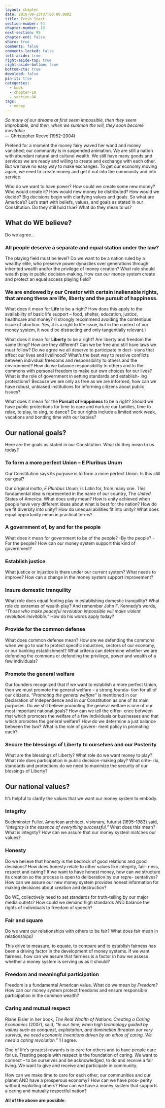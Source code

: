 ```yaml
---
layout: chapter
date: 2018-09-13T07:00:00.000Z
title: Fresh Start
section-number: 94
chapter-number: 10
next-section: 95
chapter-end: false
share: true
comments: false
comments-locked: false
left-aside: true
right-aside-top: true
right-aside-bottom: true
bottom-cta: true
download: false
pin-it: true
categories:
  - book
  - chapter-10
  - section-94
tags:
  - money
---
```

_So many of our dreams at first seem impossible, then they seem improbable,
and then, when we summon the will, they soon become inevitable._\
— Christopher Reeve (1952–2004)

Pretend for a moment the money fairy waved her wand and money
vanished; our community is in suspended animation. We are still a
nation with abundant natural and cultural wealth. We still have many
goods and services we are ready and willing to create and exchange with
each other. But we have no easy way to make exchanges. To get our
economy moving again, we need to create money and get it out into
the community and into service.

Who do we want to have power? How could we create some new money?
Who would create it? How would new money be distributed? How
would we decide? Big decisions begin with clarifying values and goals.
So what are America’s? Let’s start with beliefs, values, and goals as stated
in our Constitution. Do they still hold true? What do they mean to us?

## What do WE believe?

Do we agree...

### All people deserve a separate and equal station under the law?

The playing field must be level? Do we want to be a nation ruled by a
wealthy elite, who preserve power dynasties over generations through
inherited wealth and/or the privilege of money creation? What role
should wealth play in public decision-making. How can our money
system create and protect an equal access playing field?

### We are endowed by our Creator with certain inalienable rights, that among these are life, liberty and the pursuit of happiness.

What does it mean for **Life** to be a right? How does this apply to
the availability of basic life support – food, shelter, education, justice,
healthcare and money? (I strongly recommend avoiding the contentious
issue of abortion. Yes, it is a right to life issue, but in the context of our
money system, it would be distracting and only tangentially relevant.)

What does it mean for **Liberty** to be a right? Are liberty and freedom
the same thing? How are they different? Can we be free and still have
laws we must follow? Do we agree we all deserve to participate in deci-
sions that affect our lives and livelihood? What’s the best way to resolve
conflicts between individual freedoms and responsibility to others and
the environment? How do we balance responsibility to others and to
the commons with personal freedom to make our own choices for our
lives? What is the role of government in setting standards and establish-
ing protections? Because we are only as free as we are informed, how
can we have robust, unbiased institutions for informing citizens about
public issues?

What does it mean for the **Pursuit of Happiness** to be a right? Should
we have public protections for time to care and nurture our families,
time to relax, to play, to sing, to dance? Do our rights include a limited
work week, vacations and bonding time with our babies?

## Our national goals?

Here are the goals as stated in our Constitution. What do they mean
to us today?

### To form a more perfect Union – E Pluribus Unum

Our Constitution says its purpose is to form a more perfect Union. Is
this still our goal?

Our original motto, _E Pluribus Unum,_ is Latin for, from many one. This
fundamental idea is represented in the name of our country, The _United_
States of America. What does unity mean? How is unity achieved when
people have very different ideas about what is best for the nation? How
do we fit diversity into unity? How do unequal abilities fit into unity?
What does equal opportunity mean in practical terms?

### A government of, by and for the people

What does it mean for government to be of the people? -By the people?
-For the people? How can our money system support this kind of
government?

### Establish justice

What justice or injustice is there under our current system? What needs to
improve? How can a change in the money system support improvement?

### Insure domestic tranquility

What role does equal footing play in establishing domestic tranquility?
What role do extremes of wealth play? And remember John F. Kennedy’s
words, _“Those who make peaceful revolution impossible will make violent
revolution inevitable.”_ How do his words apply today?

### Provide for the common defense

What does common defense mean? How are we defending the commons
when we go to war to protect specific industries, sectors of our economy,
or our banking establishment? What criteria can determine whether
we are defending the commons or defending the privilege, power and
wealth of a few individuals?

### Promote the general welfare

Our founders recognized that if we want to establish a more perfect
Union, then we must promote the general welfare – a strong founda-
tion for all of our citizens. _“Promoting the general welfare”_ is mentioned
in our Declaration of Independence and in our Constitution as one of
its main purposes. Do we still believe promoting the general welfare is
one of our most important national goals? How can we tell the differ-
ence between that which promotes the welfare of a few individuals or
businesses and that which promotes the general welfare? How do we
determine a just balance between the two? What is the role of govern-
ment policy in promoting each?

### Secure the blessings of Liberty to ourselves and our Posterity

What are the blessings of Liberty? What role do we want money to play?
What role does participation in public decision-making play? What crite-
ria, standards and protections do we need to maximize the security of
our blessings of Liberty?

## Our national values?

It’s helpful to clarify the values that we want our money system to embody.

### Integrity

Buckminster Fuller, American architect, visionary, futurist (1895–1983)
said, _“Integrity is the essence of everything successful.”_ What does this
mean? What is integrity? How can we assure that our money system
matches our values?

### Honesty

Do we believe that honesty is the bedrock of good relations and good
decisions? How does honesty relate to other values like integrity, fair-
ness, respect and caring? If we want to have honest money, how can we
structure its creation so the process is open to deliberation by our repre-
sentatives? How can we assure our new money system provides honest
information for making decisions about creation and destruction?

Do WE, collectively need to set standards for truth-telling by our major
media outlets? How could we demand high standards AND balance the
rights of individuals to freedom of speech?

### Fair and square

Do we want our relationships with others to be fair? What does fair
mean in relationships?

This drive to measure, to equate, to compare and to establish fairness
has been a driving factor in the development of money systems. If we
want fairness, how can we assure that fairness is a factor in how we assess
whether a money system is serving us as it should?

### Freedom and meaningful participation

Freedom is a fundamental American value. What do we mean by
_Freedom?_ How can our money system protect freedoms and ensure
responsible participation in the common wealth?

### Caring and mutual respect

Riane Eisler in her book, _The Real Wealth of Nations: Creating a Caring
Economics_ (2007), said, _“In our time, when high technology guided by
values such as conquest, exploitation, and domination threaten our very
survival, we need economic inventions driven by an ethos of caring. We need
a caring revolution.”_ 1 I agree.

One of life’s greatest rewards is to care for others and to have people care
for us. Treating people with respect is the foundation of caring. We want
to connect – to be ourselves and be acknowledged, to do and receive a
fair living. We want to give and receive and participate in community.

How can we make time to care for each other, our communities and
our planet AND have a prosperous economy? How can we have pros-
perity without exploiting others? How can we have a money system that
supports a caring and mutually respectful nation?

**All of the above are possible.**
